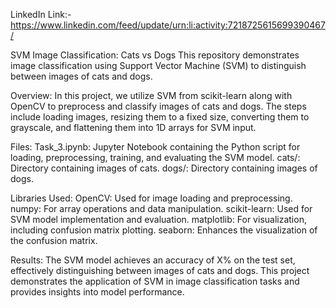 LinkedIn Link:-https://www.linkedin.com/feed/update/urn:li:activity:7218725615699390467/

SVM Image Classification: Cats vs Dogs This repository demonstrates image classification using Support Vector Machine (SVM) to distinguish between images of cats and dogs.

Overview: In this project, we utilize SVM from scikit-learn along with OpenCV to preprocess and classify images of cats and dogs. The steps include loading images, resizing them to a fixed size, converting them to grayscale, and flattening them into 1D arrays for SVM input.

Files: Task_3.ipynb: Jupyter Notebook containing the Python script for loading, preprocessing, training, and evaluating the SVM model. cats/: Directory containing images of cats. dogs/: Directory containing images of dogs.

Libraries Used: OpenCV: Used for image loading and preprocessing. numpy: For array operations and data manipulation. scikit-learn: Used for SVM model implementation and evaluation. matplotlib: For visualization, including confusion matrix plotting. seaborn: Enhances the visualization of the confusion matrix.

Results: The SVM model achieves an accuracy of X% on the test set, effectively distinguishing between images of cats and dogs. This project demonstrates the application of SVM in image classification tasks and provides insights into model performance.
